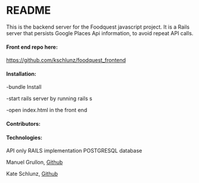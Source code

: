 # README

This is the backend server for the Foodquest javascript project. It is a Rails server that persists Google Places Api information, to avoid repeat API calls.
#### Front end repo here:
https://github.com/kschlunz/foodquest_frontend

#### Installation:

-bundle Install

-start rails server by running rails s

-open index.html in the front end

#### Contributors:


#### Technologies:
API only RAILS implementation
POSTGRESQL database

Manuel Grullon, [Github](https://github.com/menudevelopment)

Kate Schlunz, [Github](https://github.com/kschlun)

